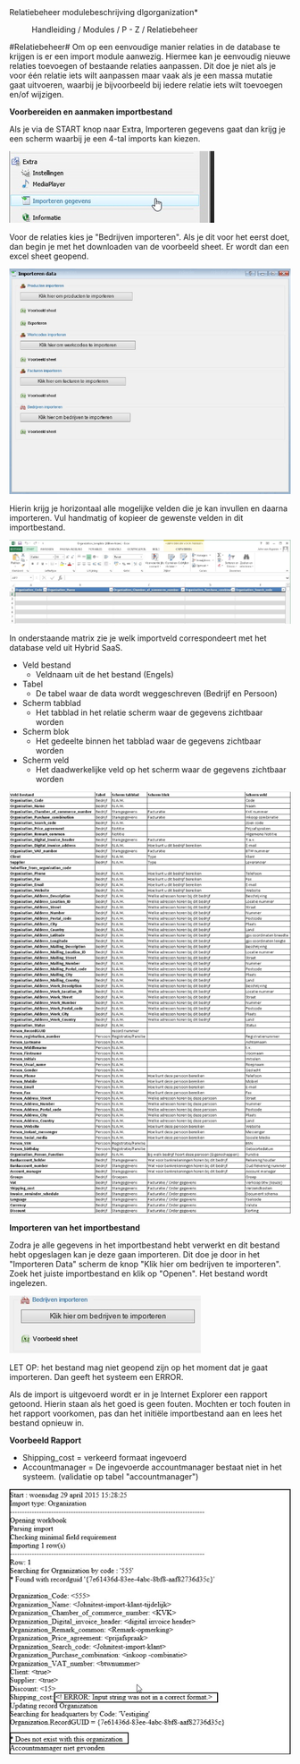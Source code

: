 <properties>
	<page>
		<title>Relatie-import</title>
		<description>Relatiebeheer modulebeschrijving</description>
        <context>dlgorganization*<context>
	</page>
	<menu>
		<position>Handleiding / Modules / P - Z / Relatiebeheer</position>
		<title>Relatie-import</title>
	</menu>
</properties>


#Relatiebeheer#
<description>Om op een eenvoudige manier relaties in de database te krijgen is er een import module aanwezig. Hiermee kan je eenvoudig nieuwe relaties toevoegen of bestaande relaties aanpassen. Dit doe je niet als je voor één relatie iets wilt aanpassen maar vaak als je een massa mutatie gaat uitvoeren, waarbij je bijvoorbeeld bij iedere relatie iets wilt toevoegen en/of wijzigen.
</description>


**Voorbereiden en aanmaken importbestand**

Als je via de START knop naar Extra, Importeren gegevens gaat dan krijg je een scherm waarbij je een 4-tal imports kan kiezen.

![](images/import-start.jpg)

Voor de relaties kies je "Bedrijven importeren".
Als je dit voor het eerst doet, dan begin je met het downloaden van de voorbeeld sheet. Er wordt dan een excel sheet geopend.

![](images/import-scherm.jpg)

Hierin krijg je horizontaal alle mogelijke velden die je kan invullen en daarna importeren. Vul handmatig of kopieer de gewenste velden in dit importbestand.

![](images/import-voorbeeld-excel.jpg)

In onderstaande matrix zie je welk importveld correspondeert met het database veld uit Hybrid SaaS.
 
- Veld bestand			
	- Veldnaam uit de het bestand (Engels)
- Tabel
	- De tabel waar de data wordt weggeschreven (Bedrijf en Persoon)
- Scherm tabblad
	- Het tabblad in het relatie scherm waar de gegevens zichtbaar worden
- Scherm blok
	- Het gedeelte binnen het tabblad waar de gegevens zichtbaar worden
- Scherm veld
	- Het daadwerkelijke veld op het scherm waar de gegevens zichtbaar worden

![](images/import-matrix.jpg)

**Importeren van het importbestand**

Zodra je alle gegevens in het importbestand hebt verwerkt en dit bestand hebt opgeslagen kan je deze gaan importeren. Dit doe je door in het "Importeren Data" scherm de knop "Klik hier om bedrijven te importeren". Zoek het juiste importbestand en klik op "Openen". Het bestand wordt ingelezen.

![](images/import-import.jpg)

<div class="info">
LET OP: het bestand mag niet geopend zijn op het moment dat je gaat importeren. Dan geeft het systeem een ERROR.</div>

Als de import is uitgevoerd wordt er in je Internet Explorer een rapport getoond. Hierin staan als het goed is geen fouten. Mochten er toch fouten in het rapport voorkomen, pas dan het initiële importbestand aan en lees het bestand opnieuw in.

**Voorbeeld Rapport**

- Shipping_cost = verkeerd formaat ingevoerd
- Accountmanager = De ingevoerde accountmanager bestaat niet in het systeem. (validatie op tabel "accountmanager")

![](images/import-rapport.jpg)




